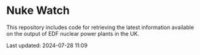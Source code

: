 # Nuke Watch

This repository includes code for retrieving the latest information available on the output of EDF nuclear power plants in the UK.

Last updated: 2024-07-28 11:09